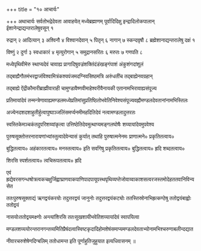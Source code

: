 +++
title = "१० आचार्यः"

+++
अथाचार्यः सर्वतोभद्रेदेवता आवाहयेत् मध्येब्रह्माणम् पूर्वादिदिक्षु इन्द्रादिलोकपालान् ईशानेन्द्राद्यन्तरालेषुवसून् १

रुद्रान् २ आदित्यान् ३ अश्विनौ ४ विश्वानदेवान् ५ पितृन् ६ नागान् ७ स्कन्दवृषौ ८ ब्रह्मेशानाद्यन्तरालेषु दक्षं १

विष्णुं २ दुर्गा ३ स्वधाकारं ४ मृत्युरोगान् ५ समुद्रानसरितः ६ मरुतः ७ गणपति ८

मध्येपृथिवीमेरु स्थाप्यदेवं चावाह्य प्रागादिषुवज्रंशक्तिंदंडंखङ्गंपाशं अंकुशंगदांशूलं

तद्बाह्यैगौतमंभरद्वाजंविश्वामित्रंकश्यपंजमदग्निवसिष्ठमत्रि अरुंधतींच तद्बाह्येनवग्रहान्

तद्बाह्ये ऐंद्रीकौमारीब्राह्मीवाराही चामुण्डावैष्णवीमाहेश्वरीवैनायकी एतानामभिरावाह्यसंपूज्य

प्रतिमायांदेवं तन्मन्त्रेणावाह्यमण्डलमध्येप्रतिमांसुप्रतिष्ठितोभवेतिनिवेश्यसंपूज्यवह्नौमण्डलदेवतानांनामभिस्तिलः

अज्येनदशदशाहुतीर्हुत्वापुष्पाञ्जलिंसमर्प्यनमीमहदितिदेवं नत्वामण्डलादुत्तरतः

स्वस्तिकेमञ्चकंतदुपरिशय्यांकृत्वा उत्तिष्ठेतिदेवमुत्थाप्यमङ्गलघोषैः शय्यायांदेवमुपवेश्य

पुरुषसूक्तोत्तरनारायणांभ्यांस्तुत्वादेवेन्यासं कुर्यात् तथाहि पुरुषात्मनेनमः प्राणात्मने० प्रकृतितत्वाय०

बुद्धितत्वाय० अहंकारतत्वाय० मनस्तत्वाय० इति सर्वांगेषु प्रकृतितत्वाय० बुद्धितत्वाय० ह्रदि शब्दतत्वाय०

शिरसि स्पर्शतत्वाय० त्वचिरूपतत्वाय० ह्रदि

एवं ह्रद्येवरसगन्धश्रोत्रत्वकचक्षुर्जिह्वाघ्राणवाकपाणिपादपायूपस्थपृथिव्यप्तेजोवाय्वाकाशसत्वरजस्तमोदेहततवानिविन्यसेत

ततःपुरुषसूक्ताद्यं ऋगद्वयंकरयोः तदुत्तरद्वयं जानुनोः तदुत्तरद्वयंकट्योः ततस्तिस्रोनाभिह्रत्कण्ठेषु ततोद्वयंबाह्वोः ततोद्वयं

नासयोःततोद्वयमक्ष्णोः अन्त्यांशिरसि ततःसुखशायीभवेतिशय्यायांदेवं स्वापयित्वा

मण्डलशय्ययोरन्तरानगन्तव्यमितिप्रैषंदत्वास्विष्टकृदादिहोमशेषंसमाप्यमण्डलदेवताभ्योनामभिश्चरुणाबलीन्दद्यात

नीवारचरुशेषेणदिग्बलिम् ततोधामन्त इति पूर्णाहुतिजुहुयात इत्यधिवासनम् ॥
